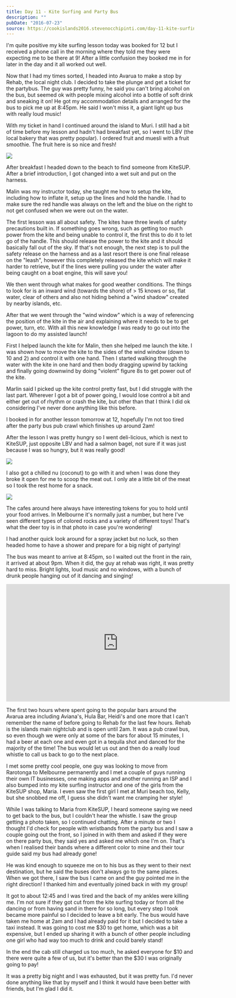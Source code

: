 ```yaml
---
title: Day 11 - Kite Surfing and Party Bus
description: ""
pubDate: "2016-07-23"
source: https://cookislands2016.stevenocchipinti.com/day-11-kite-surfing-and-party-bus/
---
```


I'm quite positive my kite surfing lesson today was booked for 12 but I received
a phone call in the morning where they told me they were expecting me to be
there at 9! After a little confusion they booked me in for later in the day and
it all worked out well.

Now that I had my times sorted, I headed into Avarua to make a stop by Rehab,
the local night club. I decided to take the plunge and get a ticket for the
partybus. The guy was pretty funny, he said you can't bring alcohol on the bus,
but seemed ok with people mixing alcohol into a bottle of soft drink and
sneaking it on! He got my accommodation details and arranged for the bus to pick
me up at 8:45pm. He said I won't miss it, a giant light up bus with really loud
music!

With my ticket in hand I continued around the island to Muri. I still had a bit
of time before my lesson and hadn't had breakfast yet, so I went to LBV (the
local bakery that was pretty popular). I ordered fruit and muesli with a
fruit smoothie. The fruit here is so nice and fresh!

![](https://res.cloudinary.com/stevenocchipinti/image/upload/c_limit,h_600,w_600/v1/cookislands2016/day-11-breakfast_so82uf.jpg)

After breakfast I headed down to the beach to find someone from KiteSUP. After a
brief introduction, I got changed into a wet suit and put on the harness.

Malin was my instructor today, she taught me how to setup the kite, including
how to inflate it, setup up the lines and hold the handle. I had to make sure
the red handle was always on the left and the blue on the right to not get
confused when we were out on the water.

The first lesson was all about safety. The kites have three levels of safety
precautions built in. If something goes wrong, such as getting too much power
from the kite and being unable to control it, the first this to do it to let go
of the handle. This should release the power to the kite and it should basically
fall out of the sky. If that's not enough, the next step is to pull the safety
release on the harness and as a last resort there is one final release on the
"leash", however this completely released the kite which will make it harder to
retrieve, but if the lines were pulling you under the water after being caught
on a boat engine, this will save you!

We then went through what makes for good weather conditions. The things to look
for is an inward wind (towards the shore) of > 15 knows or so, flat water, clear
of others and also not hiding behind a "wind shadow" created by nearby islands,
etc.

After that we went through the "wind window" which is a way of referencing the
position of the kite in the air and explaining where it needs to be to get
power, turn, etc. With all this new knowledge I was ready to go out into the
lagoon to do my assisted launch!

First I helped launch the kite for Malin, then she helped me launch the kite. I
was shown how to move the kite to the sides of the wind window (down to 10 and 2) and control it with one hand. Then I started walking through the water with
the kite in one hard and then body dragging upwind by tacking and finally going
downwind by doing "violent" figure 8s to get power out of the kite.

Marlin said I picked up the kite control pretty fast, but I did struggle with
the last part. Wherever I got a bit of power going, I would lose control a bit
and either get out of rhythm or crash the kite, but other than that I think I
did ok considering I've never done anything like this before.

I booked in for another lesson tomorrow at 12, hopefully I'm not too tired after
the party bus pub crawl which finishes up around 2am!

After the lesson I was pretty hungry so I went deli-licious, which is next to
KiteSUP, just opposite LBV and had a salmon bagel, not sure if it was just
because I was so hungry, but it was really good!

![](https://res.cloudinary.com/stevenocchipinti/image/upload/c_limit,h_600,w_600/v1/cookislands2016/day-11-lunch_wazowq.jpg)

I also got a chilled nu (coconut) to go with it and when I was done they broke
it open for me to scoop the meat out. I only ate a little bit of the meat so I
took the rest home for a snack.

![](https://res.cloudinary.com/stevenocchipinti/image/upload/c_limit,h_600,w_600/v1/cookislands2016/day-11-coconut_lffj8k.jpg)

The cafes around here always have interesting tokens for you to hold until your
food arrives. In Melbourne it's normally just a number, but here I've
seen different types of colored rocks and a variety of different toys! That's
what the deer toy is in that photo in case you're wondering!

I had another quick look around for a spray jacket but no luck, so then headed
home to have a shower and prepare for a big night of partying!

The bus was meant to arrive at 8:45pm, so I waited out the front in the rain,
it arrived at about 9pm. When it did, the guy at rehab was right, it was pretty
hard to miss. Bright lights, loud music and no windows, with a bunch of drunk
people hanging out of it dancing and singing!

<p><iframe width="600" height="315" src="https://www.youtube.com/embed/GvQ8VWlCc2U" frameborder="0" allowfullscreen></iframe></p>

The first two hours where spent going to the popular bars around the Avarua area
including Aviana's, Hula Bar, Heidi's and one more that I can't remember the name
of before going to Rehab for the last few hours. Rehab is the islands main
nightclub and is open until 2am. It was a pub crawl bus, so even though we were
only at some of the bars for about 15 minutes, I had a beer at each one and even
got in a tequila shot and danced for the majority of the time! The bus would let
us out and then do a really loud whistle to call us back to go to the next
place.

I met some pretty cool people, one guy was looking to move from Rarotonga to
Melbourne permanently and I met a couple of guys running their own IT
businesses, one making apps and another running an ISP and I also bumped into my
kite surfing instructor and one of the girls from the KiteSUP shop, Maria. I
even saw the first girl I met at Muri beach too, Kelly, but she snobbed me off,
I guess she didn't want me cramping her style!

While I was talking to Maria from KiteSUP, I heard someone saying we need to
get back to the bus, but I couldn't hear the whistle. I saw the group getting a
photo taken, so I continued chatting. After a minute or two I thought I'd check
for people with wristbands from the party bus and I saw a couple going out the
front, so I joined in with them and asked if they were on there party bus, they
said yes and asked me which one I'm on. That's when I realised their bands where
a different color to mine and their tour guide said my bus had already gone!

He was kind enough to squeeze me on to his bus as they went to their next
destination, but he said the buses don't always go to the same places. When we
got there, I saw the bus I came on and the guy pointed me in the right
direction! I thanked him and eventually joined back in with my group!

It got to about 12:45 and I was tired and the back of my ankles were killing me.
I'm not sure if they got cut from the kite surfing today or from all the dancing
or from having sand in there for so long, but every step I took became more
painful so I decided to leave a bit early. The bus would have taken me home at
2am and I had already paid for it but I decided to take a taxi instead. It was
going to cost me $30 to get home, which was a bit expensive, but I ended up
sharing it with a bunch of other people including one girl who had way too much
to drink and could barely stand!

In the end the cab still charged us too much, he asked everyone for $10 and
there were quite a few of us, but it's better than the $30 I was originally
going to pay!

It was a pretty big night and I was exhausted, but it was pretty fun. I'd never
done anything like that by myself and I think it would have been better with
friends, but I'm glad I did it.
